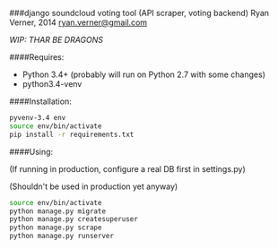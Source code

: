###django soundcloud voting tool (API scraper, voting backend)
Ryan Verner, 2014 <ryan.verner@gmail.com>

*WIP: THAR BE DRAGONS*

####Requires:

  * Python 3.4+ (probably will run on Python 2.7 with some changes)
  * python3.4-venv

####Installation:

```bash
pyvenv-3.4 env
source env/bin/activate
pip install -r requirements.txt
```

####Using:

(If running in production, configure a real DB first in settings.py)

(Shouldn't be used in production yet anyway)

```bash
source env/bin/activate
python manage.py migrate
python manage.py createsuperuser
python manage.py scrape
python manage.py runserver
```

